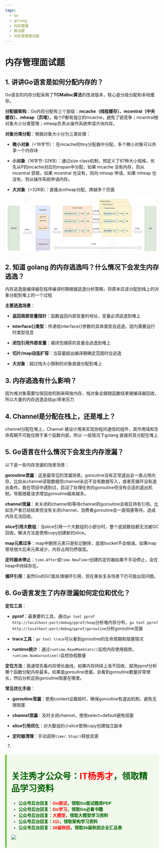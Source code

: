 ```yaml
---
tags:
  - Go
  - golang
  - 内存管理
  - 面试题
  - 内存管理面试题
---
```


# 内存管理面试题

## 1. 讲讲Go语言是如何分配内存的？

Go语言的内存分配采用了**TCMalloc算法**的改进版本，核心是分级分配和本地缓存。

**分配器架构**：Go内存分配有三个层级：**mcache（线程缓存）、mcentral（中央缓存）、mheap（页堆）**。每个P都有独立的mcache，避免了锁竞争；mcentral按对象大小分类管理；mheap负责从操作系统申请大块内存。

**对象分类分配**：根据对象大小分为三类处理：

* **微小对象**（<16字节）：在mcache的tiny分配器中分配，多个微小对象可以共享一个内存块

* **小对象**（16字节-32KB）：通过size class机制，预定义了67种大小规格，优先从P的mcache对应的mspan中分配，如果 mcache 没有内存，则从 mcentral 获取，如果 mcentral 也没有，则向 mheap 申请，如果 mheap 也没有，则从操作系统申请内存。

* **大对象**（>32KB）：直接从mheap分配，跨越多个页面

![](../../assets/img/go语言系列/go面试题库/内存管理面试题/image.png)

## 2. 知道 golang 的内存逃逸吗？什么情况下会发生内存逃逸？

内存逃逸是编译器在程序编译时期根据逃逸分析策略，将原本应该分配到栈上的对象分配到堆上的一个过程

**主要逃逸场景**：

* **返回局部变量指针**：函数返回内部变量的地址，变量必须逃逸到堆上

* **interface{}类型**：传递给interface{}参数的具体类型会逃逸，因为需要运行时类型信息

* **闭包引用外部变量**：被闭包捕获的变量会逃逸到堆上

* **切片/map动态扩容**：当容量超出编译期确定范围时会逃逸

* **大对象**：超过栈大小限制的对象直接分配到堆上

## 3. **内存逃逸有什么影响？**

因为堆对象需要垃圾回收机制来释放内存，栈对象会跟随函数结束被编译器回收，所以大量的内存逃逸会给gc带来压力

## 4. Channel是分配在栈上，还是堆上？

channel分配在堆上，Channel 被设计用来实现协程间通信的组件，其作用域和生命周期不可能仅限于某个函数内部，所以 一般情况下golang 直接将其分配在堆上

## 5. Go语言在什么情况下会发生内存泄漏？

以下是一些内存泄漏的场景场景：

**goroutine泄漏**：这是最常见的泄漏场景。goroutine没有正常退出会一直占用内存，比如从channel读取数据但channel永远不会有数据写入，或者死循环没有退出条件。我在项目中遇到过，启动了处理任务的goroutine但没有合适的退出机制，导致随着请求增加goroutine越来越多。

**channel泄漏**：未关闭的channel和等待channel的goroutine会相互持有引用。比如生产者已经结束但没有关闭channel，消费者goroutine会一直阻塞等待，造成内存无法回收。

**slice引用大数组**：当slice引用一个大数组的小部分时，整个底层数组都无法被GC回收。解决方法是使用copy创建新的slice。

**map元素过多**：map中删除元素只是标记删除，底层bucket不会缩减。如果map曾经很大后来元素减少，内存占用仍然很高。

**定时器未停止**：`time.After`或`time.NewTimer`创建的定时器如果不手动停止，会在heap中持续存在。

**循环引用**：虽然Go的GC能处理循环引用，但在某些复杂场景下仍可能出现问题。

## 6. Go语言发生了内存泄漏如何定位和优化？

**定位工具**：

* **pprof**：最重要的工具，通过`go tool pprof http://localhost:port/debug/pprof/heap`分析堆内存分布，`go tool pprof http://localhost:port/debug/pprof/goroutine`分析goroutine泄漏

* **trace工具**：`go tool trace`可以看到goroutine的生命周期和阻塞情况

* **runtime统计**：通过`runtime.ReadMemStats()`监控内存使用趋势，`runtime.NumGoroutine()`监控协程数量

**定位方法**：我通常先看内存增长曲线，如果内存持续上涨不回收，就用pprof分析哪个函数分配内存最多。如果是goroutine泄漏，会看到goroutine数量异常增长，然后分析这些goroutine阻塞在哪里。

**常见优化手段**：

* **goroutine泄漏**：使用context设置超时，确保goroutine有退出机制，避免无限阻塞

* **channel泄漏**：及时关闭channel，使用select+default避免阻塞

* **slice引用优化**：对大数组的小slice使用copy创建独立副本

* **定时器清理**：手动调用`timer.Stop()`释放资源

7.

<div style="background-color: #f0f9eb; padding: 10px 15px; border-radius: 4px; border-left: 5px solid #67c23a; margin: 20px 0; color:rgb(64, 147, 255);">

<h1><span style="color: #006400;"><strong>关注秀才公众号：</strong></span><span style="color: red;"><strong>IT杨秀才</strong></span><span style="color: #006400;"><strong>，领取精品学习资料</strong></span></h1>

<div style="color: #333; font-family: 'Microsoft YaHei', Arial, sans-serif; font-size: 14px;">
<ul>
<li><strong><span style="color: #006400;">公众号后台回复：</span><span style="color: red;">Go面试</span><span style="color: #006400;">，领取Go面试题库PDF</span></strong></li>
<li><strong><span style="color: #006400;">公众号后台回复：</span><span style="color: red;">Go学习</span><span style="color: #006400;">，领取Go必看书籍</span></strong></li>
<li><strong><span style="color: #006400;">公众号后台回复：</span><span style="color: red;">大模型</span><span style="color: #006400;">，领取大模型学习资料</span></strong></li>
<li><strong><span style="color: #006400;">公众号后台回复：</span><span style="color: red;">111</span><span style="color: #006400;">，领取架构学习资料</span></strong></li>
<li><strong><span style="color: #006400;">公众号后台回复：</span><span style="color: red;">26届秋招</span><span style="color: #006400;">，领取26届秋招企业汇总表</span></strong></li>
</ul>
</div>

![](/assets/icon/avatar.png)

</div> 